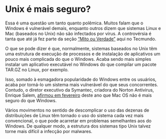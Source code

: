 <!--
layout: post
title: Unix é mais seguro?
date: 2014-11-06T00:01:16.709Z
comments: true
published: true
keywords:
description:
categories:
-->
# Unix é mais seguro?
Essa é uma questão um tanto quanto polêmica. Muitos falam que o Windows é vulnerável demais, enquanto outros dizem que sistemas Linux e Mac (baseados no Unix) não são infectados por vírus. A controvérsia é tanta que até já fez parte da seção [“Mito ou Verdade”](http://www.baixaki.com.br/tecnologia/2911-mito-ou-verdade-outros-sistemas-sao-mais-seguros-que-o-windows-.htm) aqui no Tecmundo.

O que se pode dizer é que, normalmente, sistemas baseados no Unix têm uma estrutura de execução de processos e de instalação de aplicativos um pouco mais complicada do que o Windows. Acaba sendo mais simples instalar um aplicativo executável no Windows do que compilar um pacote TAR.GZ no Linux, por exemplo.

Isso, somado à esmagadora popularidade do Windows entre os usuários, acaba por torná-lo um sistema mais vulnerável do que seus concorrentes. Contudo, o diretor executivo da Symantec, criadora do Norton Antivirus, Enrique Salem, [afirmou em fevereiro](http://www.baixaki.com.br/tecnologia/8648-macs-nao-sao-mais-seguros-que-pcs.htm) deste ano que Mac OS não é mais seguro do que Windows.

Vários movimentos no sentido de descomplicar o uso das dezenas de distribuições de Linux têm tornado o uso do sistema cada vez mais convencional, o que pode acarretar em problemas semelhantes aos do Windows. De qualquer modo, a estrutura dos sistemas tipo Unix talvez torne mais difícil a infecção por malwares.